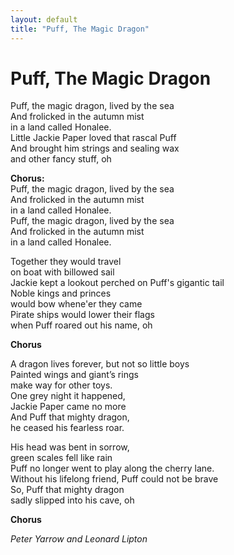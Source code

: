 ```yaml
---
layout: default
title: "Puff, The Magic Dragon"
---
```


# Puff, The Magic Dragon

Puff, the magic dragon, lived by the sea  
And frolicked in the autumn mist  
in a land called Honalee.  
Little Jackie Paper loved that rascal Puff  
And brought him strings and sealing wax  
and other fancy stuff, oh  

**Chorus:**  
Puff, the magic dragon, lived by the sea  
And frolicked in the autumn mist  
in a land called Honalee.  
Puff, the magic dragon, lived by the sea  
And frolicked in the autumn mist  
in a land called Honalee.  

Together they would travel  
on boat with billowed sail  
Jackie kept a lookout perched on Puff's gigantic tail  
Noble kings and princes  
would bow whene'er they came  
Pirate ships would lower their flags  
when Puff roared out his name, oh  

**Chorus**  

A dragon lives forever, but not so little boys  
Painted wings and giant’s rings  
make way for other toys.  
One grey night it happened,  
Jackie Paper came no more  
And Puff that mighty dragon,  
he ceased his fearless roar.  

His head was bent in sorrow,  
green scales fell like rain  
Puff no longer went to play along the cherry lane.  
Without his lifelong friend, Puff could not be brave  
So, Puff that mighty dragon  
sadly slipped into his cave, oh  

**Chorus**  

*Peter Yarrow and Leonard Lipton*
